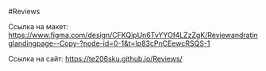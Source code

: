 #Reviews

Ссылка на макет: https://www.figma.com/design/CFKQipUn6TvYYOf4LZzZgK/Reviewandratinglandingpage--Copy-?node-id=0-1&t=Ip83cPnCEewcRSQS-1

Ссылка на сайт: https://te206sku.github.io/Reviews/
